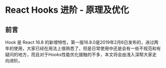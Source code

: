 # React Hooks 进阶 - 原理及优化

## 前言

Hook 是 React 16.8 的新增特性，第一版16.8.0是2019年2月6日发布的，进过两年的使用，大家已经在用法上很熟悉了，但是日常使用中还是会有一些不规范和有疑问的地方，而且对于Hooks性能优化接触的不多，本文将会由浅入深帮大家走向进阶。

